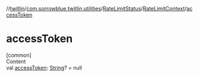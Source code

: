//[twitlin](../../../index.md)/[com.sorrowblue.twitlin.utilities](../../index.md)/[RateLimitStatus](../index.md)/[RateLimitContext](index.md)/[accessToken](access-token.md)



# accessToken  
[common]  
Content  
val [accessToken](access-token.md): [String](https://kotlinlang.org/api/latest/jvm/stdlib/kotlin/-string/index.html)? = null  




